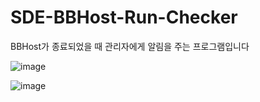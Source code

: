 # SDE-BBHost-Run-Checker
BBHost가 종료되었을 때 관리자에게 알림을 주는 프로그램입니다

![image](https://user-images.githubusercontent.com/58966525/120576545-e94be580-c45d-11eb-8182-67dcdb3826d8.png) 

![image](https://user-images.githubusercontent.com/58966525/120576666-20ba9200-c45e-11eb-9057-8a04a72c3692.png)

